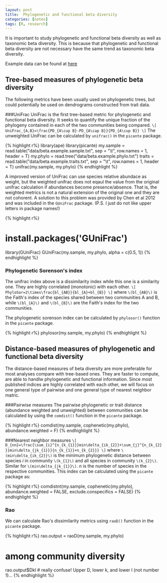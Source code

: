 ```yaml
---
layout: post
title:  Phylogenetic and functional beta diversity
categories: [notes]
tags: [R, research]
---
```


It is important to study phylogenetic and functional beta diversity as well as taxonomic beta diversity. This is because that phylogenetic and functional beta diversity are not necessary have the same trend as taxonomic beta diversity.

Example data can be found at [here](http://link.springer.com/chapter/10.1007%2F978-1-4614-9542-0_5)

## Tree-based measures of phylogenetic beta diversity
The following metrics have been usually used on phylogenetic trees, but could potentially be used on dendrograms constructed from trait data.

###UniFrac
UniFrac is the first tree-based metric for phylogenetic and functional beta diversity. It seeks to quantify the unique fraction of the phylogeny contained in each of the two communities being compared.
`\[
UniFrac_{A,B}=\frac{PD_{A\cup B}-PD_{A\cap B}}{PD_{A\cup B}}
\]`
The unweighted UniFrac can be calculated by `unifrac()` in the `picante` package.

{% highlight r%}
library(ape)
library(picante)
my.sample = read.table("data/beta.example.sample.txt", sep = "\t", row.names = 1, 
    header = T)
my.phylo = read.tree("data/beta.example.phylo.txt")
traits = read.table("data/beta.example.traits.txt", sep = "\t", row.names = 1, 
    header = T)
unifrac(my.sample, my.phylo)
{% endhighlight %}

A improved version of UniFrac can use species relative abundace as weight, but the weighted unifrac does not eqaul the value from the original unifrac calculation if abundances become presence/absence. That is, the weighted metrics is not a natural extension of the original one and they are not cohorent. A solution to this problem was provided by Chen et al 2012 and was included in the `GUniFrac` package. (P.S. I just do not like upper letters in package names!)

{% highlight r%}
# install.packages('GUniFrac')
library(GUniFrac)
GUniFrac(my.sample, my.phylo, alpha = c(0.5, 1))
{% endhighlight %}


### Phylogenetic Sorenson's index
The unifrac index above is a dissimilarity index while this one is a similarity one. They are highly correlated (monotonic) with each other.
`\[
PhyloSor=2\times\frac{bl_{AB}}{bl_{A}+bl_{B}}
\]`
where `\(bl_{AB}\)` is the Faith's index of the species shared between
two communities A and B, while `\(bl_{A}\)` and `\(bl_{B}\)` are the Faith's
index for the two communities.

The phylogenetic sorenson index can be calculated by `phylosor()` function in the `picante` package.

{% highlight r%}
phylosor(my.sample, my.phylo)
{% endhighlight %}


## Distance-based measures of phylogenetic and functional beta diversity
The distance-based measures of beta diversity are more preferable for most analyses compare with tree-based ones. They are faster to compute, are able to handlw phylogenetic and functional information. Since most published indices are highly correlated with each other, we will focus on one general type of pairwise and one general type of nearest neighbor matric.

###Pairwise measures
The pairwise phylogenetic or trait distance (abundance weighted and unweighted) between communities can be calculated by using the `comdist()` function in the `picante` package.

{% highlight r%}
comdist(my.sample, cophenetic(my.phylo), abundance.weighted = F)
{% endhighlight %}


###Nearest neighbor measures
`\[
D_{nn}=\frac{\sum_{i}^{n_{k_{1}}}min\delta_{ik_{2}}+\sum_{j}^{n_{k_{2}}}min\delta_{jk_{1}}}{n_{k_{1}}+n_{k_{2}}}
\]`
where `\(min\delta_{ik_{2}}\)` is the minimum phylogenetic distance between
species *i* in community `\(k_{1}\)` and all species in community `\(k_{2}\)`.
Similar for `\(min\delta_{jk_{1}}\)`. *n* is the number of species in the
respective communities.
This index can be calculated using the `picante` package as:

{% highlight r%}
comdistnt(my.sample, cophenetic(my.phylo), abundance.weighted = FALSE, exclude.conspecifics = FALSE)
{% endhighlight %}


### Rao
We can calculate Rao's dissimilarity metrics using `raoD()` function in the `picante` package.

{% highlight r%}
rao.output = raoD(my.sample, my.phylo)
# among community diversity
rao.output$Dkl  # really confuse! Upper D, lower k, and lower l (not number 1)...
{% endhighlight %}


